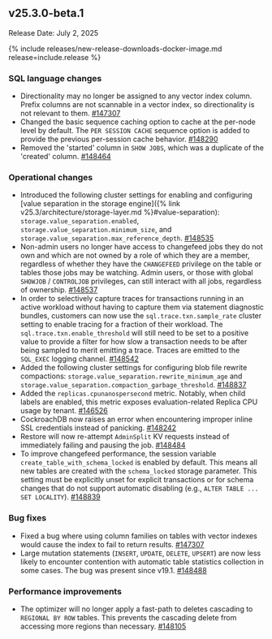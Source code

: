 ## v25.3.0-beta.1

Release Date: July 2, 2025

{% include releases/new-release-downloads-docker-image.md release=include.release %}

<h3 id="v25-3-0-beta-1-sql-language-changes">SQL language changes</h3>

- Directionality may no longer be assigned to any vector index column. Prefix columns are not scannable in a vector index, so directionality is not relevant to them.
 [#147307][#147307]
- Changed the basic sequence caching option to cache at the per-node level by default. The `PER SESSION CACHE` sequence option is added to provide the previous per-session cache behavior.
 [#148290][#148290]
- Removed the 'started' column in `SHOW JOBS`, which was a duplicate of the 'created' column.
 [#148464][#148464]

<h3 id="v25-3-0-beta-1-operational-changes">Operational changes</h3>

- Introduced the following cluster settings for enabling and configuring [value separation in the storage engine]({% link v25.3/architecture/storage-layer.md %}#value-separation): `storage.value_separation.enabled`, `storage.value_separation.minimum_size`, and `storage.value_separation.max_reference_depth`.
 [#148535][#148535]
- Non-admin users no longer have access to changefeed jobs they do not own and which are not owned by a role of which they are a member, regardless of whether they have the `CHANGEFEED` privilege on the table or tables those jobs may be watching. Admin users, or those with global `SHOWJOB` / `CONTROLJOB` privileges, can still interact with all jobs, regardless of ownership.
 [#148537][#148537]
- In order to selectively capture traces for transactions running in an active workload without having to capture them via statement diagnostic bundles, customers can now use the `sql.trace.txn.sample_rate` cluster setting to enable tracing for a fraction of their workload. The `sql.trace.txn.enable_threshold` will still need to be set to a positive value to provide a filter for how slow a transaction needs to be after being sampled to merit emitting a trace. Traces are emitted to the `SQL_EXEC` logging channel.
  [#148542][#148542]
- Added the following cluster settings for configuring blob file rewrite compactions: `storage.value_separation.rewrite_minimum_age` and `storage.value_separation.compaction_garbage_threshold`.
  [#148837][#148837]
- Added the `replicas.cpunanospersecond` metric. Notably, when child labels are enabled, this metric exposes evaluation-related Replica CPU usage by tenant.
  [#146526][#146526]
- CockroachDB now raises an error when encountering improper inline SSL credentials instead of panicking.
  [#148242][#148242]
- Restore will now re-attempt `AdminSplit` KV requests instead of immediately failing and pausing the job.
  [#148484][#148484]
- To improve changefeed performance, the session variable `create_table_with_schema_locked` is enabled by default. This means all new tables are created with the `schema_locked` storage parameter. This setting must be explicitly unset for explicit transactions or for schema changes that do not support automatic disabling (e.g., `ALTER TABLE ... SET LOCALITY`).
 [#148839][#148839]

<h3 id="v25-3-0-beta-1-bug-fixes">Bug fixes</h3>

- Fixed a bug where using column families on tables with vector indexes would cause the index to fail to return results.
 [#147307][#147307]
- Large mutation statements (`INSERT`, `UPDATE`, `DELETE`, `UPSERT`) are now less likely to encounter contention with automatic table statistics collection in some cases. The bug was present since v19.1.
 [#148488][#148488]

<h3 id="v25-3-0-beta-1-performance-improvements">Performance improvements</h3>

- The optimizer will no longer apply a fast-path to deletes cascading to `REGIONAL BY ROW` tables. This prevents the cascading delete from accessing more regions than necessary.
 [#148105][#148105]


[#148535]: https://github.com/cockroachdb/cockroach/pull/148535
[#148542]: https://github.com/cockroachdb/cockroach/pull/148542
[#148105]: https://github.com/cockroachdb/cockroach/pull/148105
[#146526]: https://github.com/cockroachdb/cockroach/pull/146526
[#147307]: https://github.com/cockroachdb/cockroach/pull/147307
[#148464]: https://github.com/cockroachdb/cockroach/pull/148464
[#148537]: https://github.com/cockroachdb/cockroach/pull/148537
[#148837]: https://github.com/cockroachdb/cockroach/pull/148837
[#148488]: https://github.com/cockroachdb/cockroach/pull/148488
[#148242]: https://github.com/cockroachdb/cockroach/pull/148242
[#148484]: https://github.com/cockroachdb/cockroach/pull/148484
[#148839]: https://github.com/cockroachdb/cockroach/pull/148839
[#148290]: https://github.com/cockroachdb/cockroach/pull/148290
